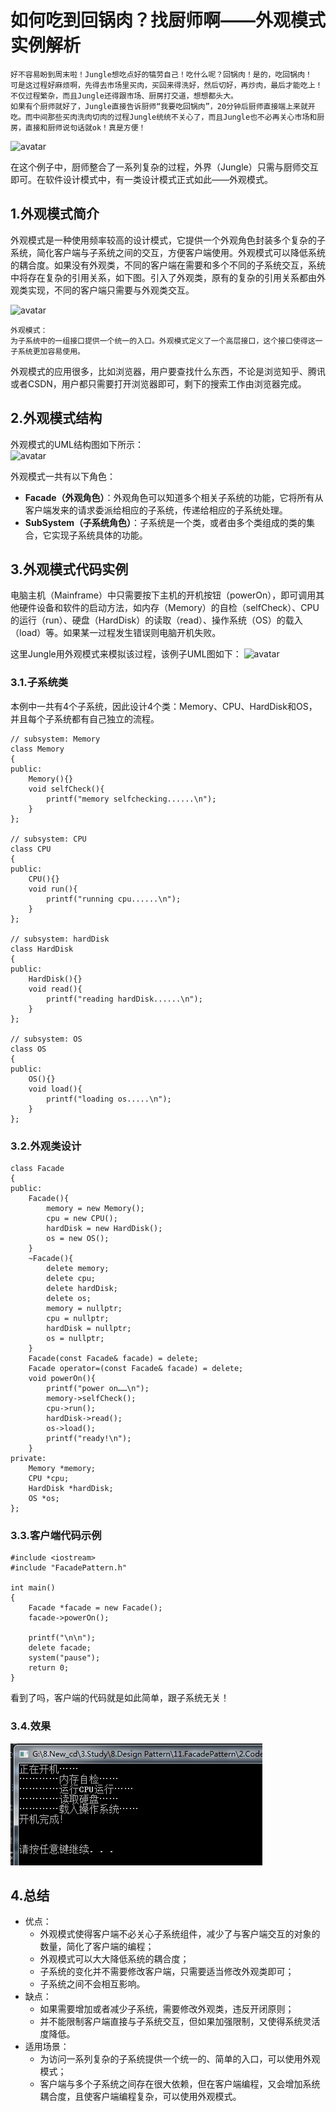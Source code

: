 # 如何吃到回锅肉？找厨师啊——外观模式实例解析
```
好不容易盼到周末啦！Jungle想吃点好的犒劳自己！吃什么呢？回锅肉！是的，吃回锅肉！
可是这过程好麻烦啊，先得去市场里买肉，买回来得洗好，然后切好，再炒肉，最后才能吃上！不仅过程繁杂，而且Jungle还得跟市场、厨房打交道，想想都头大。
如果有个厨师就好了，Jungle直接告诉厨师“我要吃回锅肉”，20分钟后厨师直接端上来就开吃。而中间那些买肉洗肉切肉的过程Jungle统统不关心了，而且Jungle也不必再关心市场和厨房，直接和厨师说句话就ok！真是方便！
```
![avatar](https://github.com/FengJungle/DesignPattern/blob/master/11.FacadePattern/1.Picture/%E5%A4%96%E8%A7%82%E6%A8%A1%E5%BC%8F%E4%B8%BE%E4%BE%8B%E5%9B%BE.png)

在这个例子中，厨师整合了一系列复杂的过程，外界（Jungle）只需与厨师交互即可。在软件设计模式中，有一类设计模式正式如此——外观模式。

## 1.外观模式简介
外观模式是一种使用频率较高的设计模式，它提供一个外观角色封装多个复杂的子系统，简化客户端与子系统之间的交互，方便客户端使用。外观模式可以降低系统的耦合度。如果没有外观类，不同的客户端在需要和多个不同的子系统交互，系统中将存在复杂的引用关系，如下图。引入了外观类，原有的复杂的引用关系都由外观类实现，不同的客户端只需要与外观类交互。

![avatar](https://github.com/FengJungle/DesignPattern/blob/master/11.FacadePattern/1.Picture/%E5%A4%96%E8%A7%82%E6%A8%A1%E5%BC%8F%E8%80%A6%E5%90%88%E5%BA%A6%E5%9B%BE.png)

```
外观模式：
为子系统中的一组接口提供一个统一的入口。外观模式定义了一个高层接口，这个接口使得这一子系统更加容易使用。
```

外观模式的应用很多，比如浏览器，用户要查找什么东西，不论是浏览知乎、腾讯或者CSDN，用户都只需要打开浏览器即可，剩下的搜索工作由浏览器完成。

## 2.外观模式结构
外观模式的UML结构图如下所示：  
![avatar](https://github.com/FengJungle/DesignPattern/blob/master/11.FacadePattern/1.Picture/%E5%A4%96%E8%A7%82%E6%A8%A1%E5%BC%8F.png)

外观模式一共有以下角色：

- **Facade（外观角色）**：外观角色可以知道多个相关子系统的功能，它将所有从客户端发来的请求委派给相应的子系统，传递给相应的子系统处理。
- **SubSystem（子系统角色）**：子系统是一个类，或者由多个类组成的类的集合，它实现子系统具体的功能。 

## 3.外观模式代码实例
电脑主机（Mainframe）中只需要按下主机的开机按钮（powerOn），即可调用其他硬件设备和软件的启动方法，如内存（Memory）的自检（selfCheck）、CPU的运行（run）、硬盘（HardDisk）的读取（read）、操作系统（OS）的载入（load）等。如果某一过程发生错误则电脑开机失败。

这里Jungle用外观模式来模拟该过程，该例子UML图如下：
![avatar](https://github.com/FengJungle/DesignPattern/blob/master/11.FacadePattern/1.Picture/%E5%A4%96%E8%A7%82%E6%A8%A1%E5%BC%8F%E5%AE%9E%E4%BE%8BUML%E5%9B%BE.png)

### 3.1.子系统类
本例中一共有4个子系统，因此设计4个类：Memory、CPU、HardDisk和OS，并且每个子系统都有自己独立的流程。
```
// subsystem: Memory
class Memory
{
public:
	Memory(){}
	void selfCheck(){
		printf("memory selfchecking......\n");
	}
};
 
// subsystem: CPU
class CPU
{
public:
	CPU(){}
	void run(){
		printf("running cpu......\n");
	}
};
 
// subsystem: hardDisk
class HardDisk
{
public:
	HardDisk(){}
	void read(){
		printf("reading hardDisk......\n");
	}
};
 
// subsystem: OS
class OS
{
public:
	OS(){}
	void load(){
		printf("loading os.....\n");
	}
};
```
### 3.2.外观类设计
```
class Facade
{
public:
	Facade(){
		memory = new Memory();
		cpu = new CPU();
		hardDisk = new HardDisk();
		os = new OS();
	}
	~Facade(){
		delete memory;
		delete cpu;
		delete hardDisk;
		delete os;
		memory = nullptr;
		cpu = nullptr;
		hardDisk = nullptr;
		os = nullptr;
	}
	Facade(const Facade& facade) = delete;
	Facade operator=(const Facade& facade) = delete;
	void powerOn(){
		printf("power on……\n");
		memory->selfCheck();
		cpu->run();
		hardDisk->read();
		os->load();
		printf("ready!\n");
	}
private:
	Memory *memory;
	CPU *cpu;
	HardDisk *hardDisk;
	OS *os;
};
```
### 3.3.客户端代码示例
```
#include <iostream>
#include "FacadePattern.h"
 
int main()
{
	Facade *facade = new Facade();
	facade->powerOn();
 
	printf("\n\n");
	delete facade;
	system("pause");
	return 0;
}
```
看到了吗，客户端的代码就是如此简单，跟子系统无关！ 

### 3.4.效果
![avatar](https://github.com/FengJungle/DesignPattern/blob/master/11.FacadePattern/1.Picture/%E8%BF%90%E8%A1%8C%E5%9B%BE1.png)

## 4.总结
- 优点：
    - 外观模式使得客户端不必关心子系统组件，减少了与客户端交互的对象的数量，简化了客户端的编程；
    - 外观模式可以大大降低系统的耦合度；
    - 子系统的变化并不需要修改客户端，只需要适当修改外观类即可；
    - 子系统之间不会相互影响。
- 缺点：
    - 如果需要增加或者减少子系统，需要修改外观类，违反开闭原则；
    - 并不能限制客户端直接与子系统交互，但如果加强限制，又使得系统灵活度降低。
- 适用场景：
    - 为访问一系列复杂的子系统提供一个统一的、简单的入口，可以使用外观模式；
    - 客户端与多个子系统之间存在很大依赖，但在客户端编程，又会增加系统耦合度，且使客户端编程复杂，可以使用外观模式。
